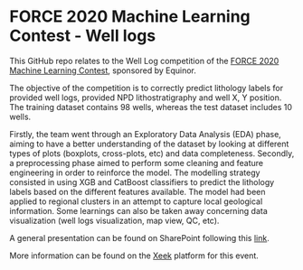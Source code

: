 # FORCE 2020 Machine Learning Contest - Well logs

This GitHub repo relates to the Well Log competition of the [FORCE 2020 Machine Learning Contest](https://www.npd.no/en/force/events/machine-learning-contest-with-wells-and-seismic/), sponsored by Equinor.

The objective of the competition is to correctly predict lithology labels for provided well logs, provided NPD lithostratigraphy and well X, Y position. The training dataset contains 98 wells, whereas the test dataset includes 10 wells.

Firstly, the team went through an Exploratory Data Analysis (EDA) phase, aiming to have a better understanding of the dataset by looking at different types of plots (boxplots, cross-plots, etc) and data completeness. Secondly, a preprocessing phase aimed to perform some cleaning and feature engineering in order to reinforce the model. The modelling strategy consisted in using XGB and CatBoost classifiers to predict the lithology labels based on the different features available. The model had been applied to regional clusters in an attempt to capture local geological information. Some learnings can also be taken away concerning data visualization (well logs visualization, map view, QC, etc).

A general presentation can be found on SharePoint following this [link](https://statoilsrm.sharepoint.com/:p:/s/FORCEMLContest2020-WellLogs/EX-AgAL10o9OtpGtT2lY49MBK2RpncgYDVHg3SzFoD3yVQ?e=KFIxfq).

More information can be found on the [Xeek](https://xeek.ai/challenges/force-well-logs/overview) platform for this event.